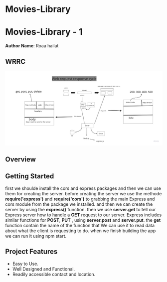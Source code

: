 # Movies-Library
# Movies-Library - 1

**Author Name**: Roaa hailat

## WRRC
![WRRC](./wrrc.jpg)

## Overview

## Getting Started
<!-- What are the steps that a user must take in order to build this app on their own machine and get it running? -->
first we shoulde install the cors and express packages and then we can use them for creating the server. before creating the server we use the methode **require('express')** and **require('cors')** to grabbing the main Express and cors module from the package we installed. and then we can create the server by using the **express()** function. then we use **server.get** to tell our Express server how to handle a **GET** request to our server. Express includes similar functions for **POST**, **PUT** , using **server.post** and **server.put**. the **get** function contain the name of the function that We can use it to read data about what the client is requesting to do. when we finish building the app we can run it using npm start.
## Project Features
<!-- What are the features included in you app -->
- Easy to Use.
- Well Designed and Functional.
- Readily accessible contact and location.